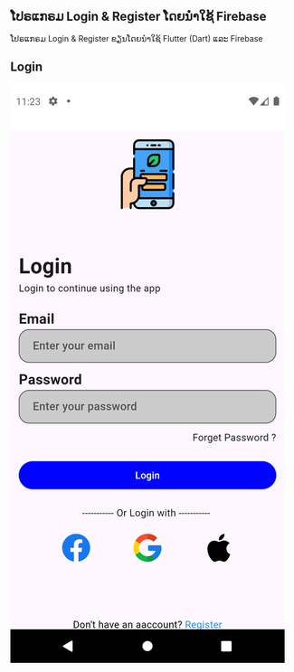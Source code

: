 ##  ໂປຣແກຣມ Login & Register ໂດຍນຳໃຊ້ Firebase

ໂປຣແກຣມ Login & Register ຂຽນໂດຍນຳໃຊ້ Flutter (Dart) ແລະ Firebase

## **Login**
![Login](https://github.com/SitthiphoneDev/Login-Register/blob/main/images/login.png)
